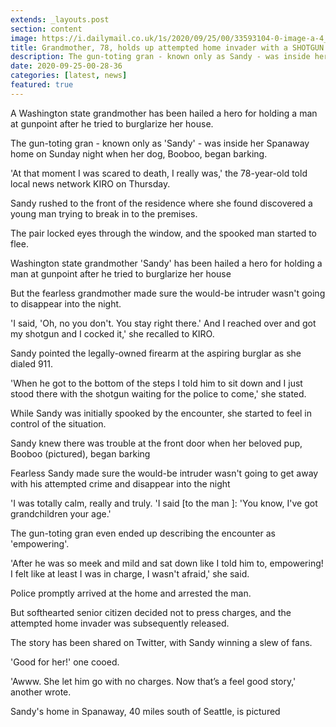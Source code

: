 ```yaml
---
extends: _layouts.post
section: content
image: https://i.dailymail.co.uk/1s/2020/09/25/00/33593104-0-image-a-4_1600989514507.jpg 
title: Grandmother, 78, holds up attempted home invader with a SHOTGUN 
description: The gun-toting gran - known only as Sandy - was inside her Spanaway home on Sunday night when her dog, Booboo, began barking. 
date: 2020-09-25-00-28-36 
categories: [latest, news] 
featured: true 
--- 
```

A Washington state grandmother has been hailed a hero for holding a man at gunpoint after he tried to burglarize her house. 

The gun-toting gran - known only as 'Sandy' - was inside her Spanaway home on Sunday night when her dog, Booboo, began barking. 

'At that moment I was scared to death, I really was,' the 78-year-old told local news network KIRO on Thursday. 

Sandy rushed to the front of the residence where she found discovered a young man trying to break in to the premises. 

The pair locked eyes through the window, and the spooked man started to flee. 

Washington state grandmother 'Sandy' has been hailed a hero for holding a man at gunpoint after he tried to burglarize her house

But the fearless grandmother made sure the would-be intruder wasn't going to disappear into the night. 

'I said, 'Oh, no you don't. You stay right there.' And I reached over and got my shotgun and I cocked it,' she recalled to KIRO. 

Sandy pointed the legally-owned firearm at the aspiring burglar as she dialed 911.  

'When he got to the bottom of the steps I told him to sit down and I just stood there with the shotgun waiting for the police to come,' she stated. 

While Sandy was initially spooked by the encounter, she started to feel in control of the situation. 

Sandy knew there was trouble at the front door when her beloved pup, Booboo (pictured), began barking 

Fearless Sandy made sure the would-be intruder wasn't going to get away with his attempted crime and disappear into the night

'I was totally calm, really and truly. 'I said [to the man ]: 'You know, I've got grandchildren your age.'

The gun-toting gran even ended up describing the encounter as 'empowering'. 

'After he was so meek and mild and sat down like I told him to, empowering! I felt like at least I was in charge, I wasn't afraid,' she said. 

Police promptly arrived at the home and arrested the man. 

But softhearted senior citizen decided not to press charges, and the attempted home invader was subsequently released. 

The story has been shared on Twitter, with Sandy winning a slew of fans. 

'Good for her!' one cooed. 

'Awww. She let him go with no charges. Now that’s a feel good story,' another wrote. 

Sandy's home in Spanaway, 40 miles south of Seattle, is pictured 

